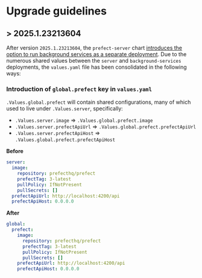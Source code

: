 # Upgrade guidelines

## > 2025.1.23213604

After version `2025.1.23213604`, the `prefect-server` chart [introduces the option to run background services as a separate deployment](https://github.com/PrefectHQ/prefect-helm/pull/425). Due to the numerous shared values between the `server` and `background-services` deployments, the `values.yaml` file has been consolidated in the following ways:

### Introduction of `global.prefect` key in `values.yaml`

`.Values.global.prefect` will contain shared configurations, many of which used to live under `.Values.server`, specifically:

- `.Values.server.image` => `.Values.global.prefect.image`
- `.Values.server.prefectApiUrl` => `.Values.global.prefect.prefectApiUrl`
- `.Values.server.prefectApiHost` => `.Values.global.prefect.prefectApiHost`

**Before**

```yaml
server:
  image:
    repository: prefecthq/prefect
    prefectTag: 3-latest
    pullPolicy: IfNotPresent
    pullSecrets: []
  prefectApiUrl: http://localhost:4200/api
  prefectApiHost: 0.0.0.0
```

**After**

```yaml
global:
  prefect:
    image:
      repository: prefecthq/prefect
      prefectTag: 3-latest
      pullPolicy: IfNotPresent
      pullSecrets: []
    prefectApiUrl: http://localhost:4200/api
    prefectApiHost: 0.0.0.0
```
